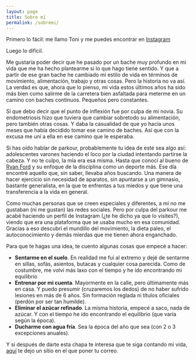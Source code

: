 ```yaml
---
layout: page
title: Sobre mí
permalink: /sobremi/
---
```


Primero lo fácil: me llamo Toni y me puedes encontrar en [Instagram](https://www.instagram.com/toninipk/)

Luego lo difícil.

Me gustaría poder decir que he pasado por un bache muy profundo en mi vida que me ha hecho plantearme si lo que hago tiene sentido. Y que a partir de ese gran bache he cambiado mi estilo de vida en términos de movimiento, alimentación, trabajo y otras cosas. Pero la historia no va así. La verdad es que, ahora que lo pienso, mi vida estos últimos años ha sido más bien como salirme de la carretera bien asfaltada para meterme en un camino con baches continuos. Pequeños pero constantes.

Sí que  debo decir que el punto de inflexión fue por culpa de mi novia. Su endometriosis hizo que tuviera que cambiar sobretodo su alimentación, pero también otras cosas. Y daba la casualidad de que yo hacía unos meses que había decidido tomar ese camino de baches. Así que con la excusa me uní a ella en ese camino que le esperaba.

Si has oído hablar de parkour, probablemente tu idea de este sea algo así: adolescentes varones haciendo el loco por la ciudad intentando partirse la cabeza. Y no te culpo, la mía era esa misma. Hasta que conocí al bueno de [Ryan Ford](https://www.instagram.com/ryanmford/) y su enfoque de la disciplina como un deporte más. Ese día encontré aquello que, sin saber, llevaba años buscando. Una manera de hacer ejercicio sin necesidad de aparatos, sin apuntarse a un gimnasio, bastante generalista, en la que te enfrentas a tus miedos y que tiene una transferencia a la vida en general.

Como muchas personas que se creen especiales y diferentes, a mí no me gustaban (ni me gustan) las redes sociales. Pero por culpa del parkour me acabé haciendo un perfil de Instagram (¿te he dicho ya que lo visites?), viendo que era una plataforma que se usaba mucho en esa comunidad. Gracias a eso descubrí el mundillo del movimiento, la dieta paleo, el autoconocimiento y demás mierdas que me tienen ahora enganchado.

Para que te hagas una idea, te cuento algunas cosas que empecé a hacer:

<ul>
    <li><b>Sentarme en el suelo</b>. En realidad me fui al extremo y dejé de sentarme en sillas, sofás, asientos, butacas y cualquier cosa parecida. Como de costumbre, me volví más laxo con el tiempo y he ido encontrando mi equilibrio</li>
    <li><b>Entrenar por mi cuenta</b>. Mayormente en la calle, pero  últimamente más en casa. Y puedo presumir (cruzaremos los dedos) de no haber sufrido lesiones en más de 6 años. Sin formación reglada ni títulos oficiales (perdón por ser tan humilde).</li>
    <li><b>Eliminar el azúcar refinado</b>. La misma historia, empecé a saco, nada de azúcar. Y con el tiempo he ido encontrando el equilibrio (que varía según la época).</li>
    <li><b>Ducharme con agua fría</b>. Sea la  época del año que sea (con 2 o 3 excepciones anuales).</li>
</ul>

Y si después de darte esta chapa te interesa que te siga contando mi vida, [aquí](http://eepurl.com/hBHwlX) te dejo un sitio en el que poner tu correo.

[jekyll-organization]: https://github.com/jekyll
